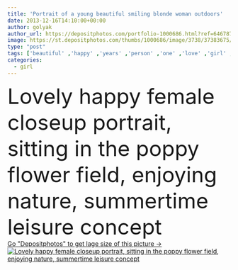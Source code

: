 ```yaml
---
title: 'Portrait of a young beautiful smiling blonde woman outdoors'
date: 2013-12-16T14:10:00+00:00
author: golyak
author_url: https://depositphotos.com/portfolio-1000686.html?ref=64678756
image: https://st.depositphotos.com/thumbs/1000686/image/3738/37383675/api_thumb_450.jpg?forcejpeg=true
type: "post"
tags: ['beautiful' ,'happy' ,'years' ,'person' ,'one' ,'love' ,'girl' ,'female' ,'young' ,'smiling' ,'summer' ,'beauty' ,'park' ,'model' ,'happiness' ,'joy' ,'cheerful' ,'nature' ,'spring' ,'outdoor' ,'portrait' ,'20 25' ,'caucasian' ,'smile' ,'20s' ,'hair' ,'sensuality' ,'health' ,'natural' ,'brown' ,'tree' ,'face' ,'brunette' ,'fashion' ,'skin' ,'pretty' ,'glamour' ,'woman' ,'lifestyle' ,'clean' ,'joyful' ,'blonde' ,'long' ,'sexy' ,'attractive' ,'toothy' ,'standing' ,'wellness' ]
categories: 
  - girl
---
```

<div aling="center">
            <font size="60"> Lovely happy female closeup portrait, sitting in the poppy flower field, enjoying nature, summertime leisure concept</font>   
</div>
<div>
    <a href='https://depositphotos.com/37383675/stock-photo-portrait-of-a-young-beautiful.html?ref=64678756' target=_blank > Go "Depositphotos" to get lage size of this picture ->
        <img href='https://depositphotos.com/37383675/stock-photo-portrait-of-a-young-beautiful.html?ref=64678756' src='https://st.depositphotos.com/1000686/3738/i/950/depositphotos_37383675-stock-photo-portrait-of-a-young-beautiful.jpg?forcejpeg=true' alt='Lovely happy female closeup portrait, sitting in the poppy flower field, enjoying nature, summertime leisure concept' >
    </a>
</div>
